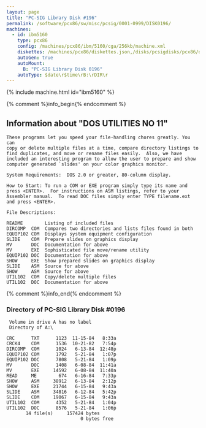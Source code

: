 ```yaml
---
layout: page
title: "PC-SIG Library Disk #196"
permalink: /software/pcx86/sw/misc/pcsig/0001-0999/DISK0196/
machines:
  - id: ibm5160
    type: pcx86
    config: /machines/pcx86/ibm/5160/cga/256kb/machine.xml
    diskettes: /machines/pcx86/diskettes.json,/disks/pcsigdisks/pcx86/diskettes.json
    autoGen: true
    autoMount:
      B: "PC-SIG Library Disk 0196"
    autoType: $date\r$time\rB:\rDIR\r
---
```


{% include machine.html id="ibm5160" %}

{% comment %}info_begin{% endcomment %}

## Information about "DOS UTILITIES NO 11"

    These programs let you speed your file-handling chores greatly. You can
    copy or delete multiple files at a time, compare directory listings to
    find duplicates, and move or rename files easily.  Also, we have
    included an interesting program to allow the user to prepare and show
    computer generated `slides' on your color graphics monitor.
    
    System Requirements:  DOS 2.0 or greater, 80-column display.
    
    How to Start: To run a COM or EXE program simply type its name and
    press <ENTER>.  For instructions on ASM listings, refer to your
    Assembler manual.  To read DOC files simply enter TYPE filename.ext
    and press <ENTER>.
    
    File Descriptions:
    
    README        Listing of included files
    DIRCOMP  COM  Compares two directories and lists files found in both
    EQUIP102 COM  Displays system equipment configuration
    SLIDE    COM  Prepare slides on graphics display
    MV       DOC  Documentation for above
    MV       EXE  Sophisticated file move/rename utility
    EQUIP102 DOC  Documentation for above
    SHOW     EXE  Show prepared slides on graphics display
    SLIDE    ASM  Source for above
    SHOW     ASM  Source for above
    UTIL102  COM  Copy/delete multiple files
    UTIL102  DOC  Documentation for above
{% comment %}info_end{% endcomment %}


### Directory of PC-SIG Library Disk #0196

     Volume in drive A has no label
     Directory of A:\

    CRC      TXT      1123  11-15-84   8:33a
    CRCK4    COM      1536  10-21-82   7:54p
    DIRCOMP  COM      1024   6-13-84  12:48p
    EQUIP102 COM      1792   5-21-84   1:07p
    EQUIP102 DOC      7808   5-21-84   1:09p
    MV       DOC      1408   6-08-84  11:41a
    MV       EXE     14592   6-08-84  11:40a
    READ     ME        674   6-16-84   7:33p
    SHOW     ASM     38912   6-13-84   2:12p
    SHOW     EXE     21744   6-15-84   9:43a
    SLIDE    ASM     34816   6-12-84   5:42p
    SLIDE    COM     19067   6-15-84   9:43a
    UTIL102  COM      4352   5-21-84   1:04p
    UTIL102  DOC      8576   5-21-84   1:06p
           14 file(s)     157424 bytes
                               0 bytes free
